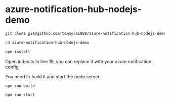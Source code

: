 # azure-notification-hub-nodejs-demo

```sh
git clone git@github.com:tommylai088/azure-notification-hub-nodejs-demo.git
```
```sh
cd azure-notification-hub-nodejs-demo
```
```sh
npm install
```
Open index.ts
In line 19, you can replace it with your azure notification config

You need to build it and start the node server.
```sh
npm run build
```
```sh
npm run start
```
